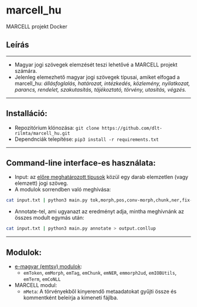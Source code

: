 # marcell_hu
MARCELL projekt Docker

## Leírás

***

- Magyar jogi szövegek elemzését teszi lehetővé a MARCELL projekt számára.
- Jelenleg elemezhető magyar jogi szövegek típusai, amiket elfogad a marcell_hu: 
*állásfoglalás, határozat, intézkedés, közlemény, nyilatkozat, parancs, rendelet, szakutasítás, tájékoztató, törvény, utasítás, végzés.*

***

## Installáció:
- Repozitórium klónozása:
`git clone https://github.com/dlt-rilmta/marcell_hu.git`
- Dependnciák telepítése:
`pip3 install -r requirements.txt`

***

## Command-line interface-es használata:
- Input: az [előre meghatározott típusok](https://github.com/dlt-rilmta/marcell_hu#le%C3%ADr%C3%A1s) közül egy darab elemzetlen (vagy elemzett) jogi szöveg.
- A modulok sorrendben való meghívása:
```bash 
cat input.txt | python3 main.py tok,morph,pos,conv-morph,chunk,ner,fix-np,fix-ner,mmeta,term-iate,term-eurovoc,conll > output.conllup
```
- Annotate-tel, ami ugyanazt az eredményt adja, mintha meghívnánk az összes modult egymás után:
```bash
cat input.txt | python3 main.py annotate > output.conllup

```

***

## Modulok:
- [e-magyar (emtsv) modulok](https://github.com/dlt-rilmta/emtsv#modules):
    - `emToken`, `emMorph`, `emTag`, `emChunk`, `emNER`, `emmorph2ud`, `emIOBUtils`, `emTerm`, `emCoNLL`
- MARCELL modul: 
    - `mMeta`: A törvényekből kinyerendő metaadatokat gyűjti össze és kommentként beleírja a kimeneti fájlba.
